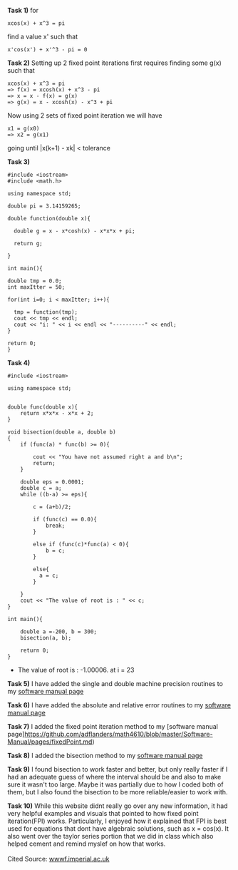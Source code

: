 
**Task 1)** for
```
xcos(x) + x^3 = pi  
```
find a value x' such that
```
x'cos(x') + x'^3 - pi = 0
```
**Task 2)** Setting up 2 fixed point iterations first requires finding some g(x)
such that
```
xcos(x) + x^3 = pi
=> f(x) = xcosh(x) + x^3 - pi  
=> x = x - f(x) = g(x)
=> g(x) = x - xcosh(x) - x^3 + pi
```
Now using 2 sets of fixed point iteration we will have
```
x1 = g(x0)
=> x2 = g(x1)
```
going until |x(k+1) - xk| < tolerance

**Task 3)**

```
#include <iostream>
#include <math.h>

using namespace std;

double pi = 3.14159265;

double function(double x){

  double g = x - x*cosh(x) - x*x*x + pi;

  return g;

}

int main(){

double tmp = 0.0;
int maxItter = 50;

for(int i=0; i < maxItter; i++){

  tmp = function(tmp);
  cout << tmp << endl;
  cout << "i: " << i << endl << "----------" << endl;
}

return 0;
}
```
**Task 4)**
```
#include <iostream>

using namespace std;


double func(double x){
    return x*x*x - x*x + 2;
}

void bisection(double a, double b)
{
    if (func(a) * func(b) >= 0){

        cout << "You have not assumed right a and b\n";
        return;
    }

    double eps = 0.0001;
    double c = a;
    while ((b-a) >= eps){

        c = (a+b)/2;

        if (func(c) == 0.0){
            break;
        }

        else if (func(c)*func(a) < 0){
            b = c;
        }

        else{
          a = c;
        }

    }
    cout << "The value of root is : " << c;
}

int main(){

    double a =-200, b = 300;
    bisection(a, b);

    return 0;
}

```
- The value of root is : -1.00006. at i = 23

**Task 5)**
I have added the single and double machine precision routines to my [software manual page](https://github.com/adflanders/math4610/tree/master/Software-Manual)


**Task 6)**
I have added the absolute and relative error routines to my [software manual page](https://github.com/adflanders/math4610/blob/master/Software-Manual/pages/abs%26rel.md)


**Task 7)**
I added the fixed point iteration method to my [software manual page]https://github.com/adflanders/math4610/blob/master/Software-Manual/pages/fixedPoint.md)


**Task 8)**
I added the bisection method to my [software manual page](https://github.com/adflanders/math4610/tree/master/Software-Manual)


**Task 9)**
I found bisection to work faster and better, but only really faster if I had an adequate guess of where the interval should be and also to make sure it wasn't too large. Maybe it was partially due to how I coded both of them, but I also found the bisection to be more reliable/easier to work with.


**Task 10)**
While this website didnt really go over any new information, it had very helpful examples and visuals that pointed to how fixed point iteration(FPI) works. Particularly, I enjoyed how it explained that FPI is best used for equations that dont have algebraic solutions, such as x = cos(x). It also went over the taylor series portion that we did in class which also helped cement and remind myslef on how that works.
<br/> <br/>
Cited Source:
[wwwf.imperial.ac.uk](http://wwwf.imperial.ac.uk/metric/metric_public/numerical_methods/iteration/fixed_point_iteration.html)
